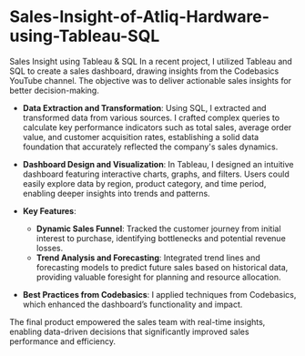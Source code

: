 # Sales-Insight-of-Atliq-Hardware-using-Tableau-SQL
Sales Insight using Tableau &amp; SQL
In a recent project, I utilized Tableau and SQL to create a sales dashboard, drawing insights from the Codebasics YouTube channel. The objective was to deliver actionable sales insights for better decision-making.

- **Data Extraction and Transformation**: Using SQL, I extracted and transformed data from various sources. I crafted complex queries to calculate key performance indicators such as total sales, average order value, and customer acquisition rates, establishing a solid data foundation that accurately reflected the company's sales dynamics.

- **Dashboard Design and Visualization**: In Tableau, I designed an intuitive dashboard featuring interactive charts, graphs, and filters. Users could easily explore data by region, product category, and time period, enabling deeper insights into trends and patterns.

- **Key Features**:
  - **Dynamic Sales Funnel**: Tracked the customer journey from initial interest to purchase, identifying bottlenecks and potential revenue losses.
  - **Trend Analysis and Forecasting**: Integrated trend lines and forecasting models to predict future sales based on historical data, providing valuable foresight for planning and resource allocation.

- **Best Practices from Codebasics**: I applied techniques from Codebasics, which enhanced the dashboard’s functionality and impact.

The final product empowered the sales team with real-time insights, enabling data-driven decisions that significantly improved sales performance and efficiency.
